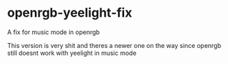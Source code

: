 # openrgb-yeelight-fix

A fix for music mode in openrgb

This version is very shit and theres a newer one on the way since openrgb still doesnt work with yeelight in music mode
